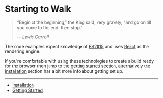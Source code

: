 
# Starting to Walk

> “Begin at the beginning,” the King said, very gravely, “and go on till you come to the end: then stop.”
>
>-- <cite>Lewis Carroll</cite>

The code examples expect knowledge of [ES2015](https://babeljs.io/docs/learn-es2015/) and uses [React](https://facebook.github.io/react/) as the rendering engine.

If you’re comfortable with using these technologies to create a build ready for the browser then jump to the [getting started](getting-started.html) section, alternatively the [installation](installation.html) section has a bit more info about getting set up.

---

* [Installation](installation.html)
* [Getting Started](getting-started.html)
